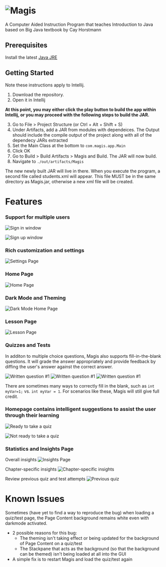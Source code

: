 # ![Magis](https://res.cloudinary.com/ianspryn/image/upload/v1/Magis/magis-color-small.png)
A Computer Aided Instruction Program that teaches Introduction to Java based on Big Java textbook by Cay Horstmann

## Prerequisites
Install the latest [Java JRE](https://www.oracle.com/technetwork/java/javase/downloads/jre8-downloads-2133155.html)

## Getting Started
Note these instructions apply to Intellij.

1. Download the repository.
2. Open it in Intellij

**At this point, you may either click the play button to build the app within Intellij, or you may proceed with the following steps to build the JAR.**

3. Go to File > Project Structure (or Ctrl + Alt + Shift + S)
4. Under Artifacts, add a JAR from modules with dependeices. The Output should include the compile output of the project along with all of the dependecy JARs extracted
5. Set the Main Class at the bottom to `com.magis.app.Main`
6. Click OK
7. Go to Build > Build Artifacts > Magis and Build. The JAR will now build.
8. Navigate to `./out/artifacts/Magis`

The new newly built JAR will live in there. When you execute the program, a second file called students.xml will appear. This file MUST be in the same directory as Magis.jar, otherwise a new xml file will be created.

# Features

### Support for multiple users

![Sign in window](https://i.imgur.com/4qmmv8d.png)

![Sign up window](https://i.imgur.com/crze5zD.png)


### Rich customization and settings

![Settings Page](https://i.imgur.com/baYU76f.png)


### Home Page

![Home Page](https://i.imgur.com/IRRJZ36.png)


### Dark Mode and Theming

![Dark Mode Home Page](https://i.imgur.com/5d9yMRp.png)

### Lesson Page

![Lesson Page](https://i.imgur.com/5V2ky5M.png)

### Quizzes and Tests
In additon to multiple choice questions, Magis also supports fill-in-the-blank questions. It will grade the answer appropriately and provide feedback by diffing the user's answer against the correct answer.

![Written question #1](https://i.imgur.com/DuGfYb1.png)
![Written question #1](https://i.imgur.com/V9ZbZ6l.png)
![Written question #1](https://i.imgur.com/NbKYYPZ.png)

There are sometimes many ways to correctly fill in the blank, such as `int myVar=1;` vs. `int myVar = 1`. For scenarios like these, Magis will still give full credit.

### Homepage contains intelligent suggestions to assist the user through their learning

![Ready to take a quiz](https://i.imgur.com/XZW1wiF.png)

![Not ready to take a quiz](https://i.imgur.com/2OKBjZU.png)

### Statistics and Insights Page

Overall insights
![Insights Page](https://i.imgur.com/B6YgCkV.png)

Chapter-specific insights
![Chapter-specific insights](https://i.imgur.com/m03T4mJ.png)

Review previous quiz and test attempts
![Previous quiz](https://i.imgur.com/DQtQHuO.png)


# Known Issues
Sometimes (have yet to find a way to reproduce the bug) when loading a quiz/test page, the Page Content background remains white even with darkmode activated.
 - 2 possible reasons for this bug:
   - The theming isn't taking effect or being updated for the background of Page Content on a quiz/test
   - The Stackpane that acts as the background (so that the background can be themed) isn't being loaded at all into the GUI
 - A simple fix is to restart Magis and load the quiz/test again


